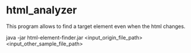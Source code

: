 html_analyzer
=======================

This program allows to find a target element even when the html changes.

java -jar html-element-finder.jar <input_origin_file_path> <input_other_sample_file_path>